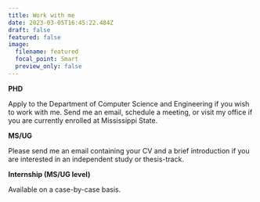 ```yaml
---
title: Work with me
date: 2023-03-05T16:45:22.484Z
draft: false
featured: false
image:
  filename: featured
  focal_point: Smart
  preview_only: false
---
```

**PHD** 

Apply to the Department of Computer Science and Engineering if you wish to work with me. Send me an email, schedule a meeting, or visit my office if you are currently enrolled at Mississippi State. 

**MS/UG** 

Please send me an email containing your CV and a brief introduction if you are interested in an independent study or thesis-track. 

**Internship (MS/UG level)** 

Available on a case-by-case basis.